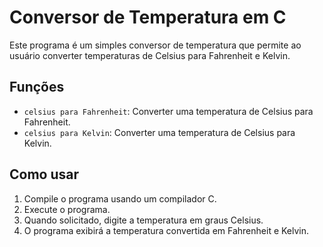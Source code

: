 # Conversor de Temperatura em C

Este programa é um simples conversor de temperatura que permite ao usuário converter temperaturas de Celsius para Fahrenheit e Kelvin.

## Funções

- `celsius para Fahrenheit`: Converter uma temperatura de Celsius para Fahrenheit.
- `celsius para Kelvin`: Converter uma temperatura de Celsius para Kelvin.

## Como usar

1. Compile o programa usando um compilador C.
2. Execute o programa.
3. Quando solicitado, digite a temperatura em graus Celsius.
4. O programa exibirá a temperatura convertida em Fahrenheit e Kelvin.
